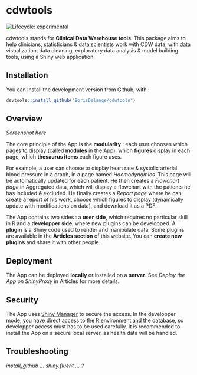 
<!-- README.md is generated from README.Rmd. Please edit that file -->

# cdwtools

<!-- badges: start -->

[![Lifecycle:
experimental](https://img.shields.io/badge/lifecycle-experimental-orange.svg)](https://lifecycle.r-lib.org/articles/stages.html#experimental)
<!-- badges: end -->

cdwtools stands for **Clinical Data Warehouse tools**. This package aims
to help clinicians, statisticians & data scientists work with CDW data,
with data visualization, data cleaning, exploratory data analysis &
model building tools, using a Shiny web application.

## Installation

<!--You can install the released version of cdwtools from [CRAN](https://CRAN.R-project.org) with:

``` r
install.packages("cdwtools")
```
-->

You can install the development version from Github, with :

``` r
devtools::install_github("BorisDelange/cdwtools")
```

## Overview

*Screenshot here*

The core principle of the App is the **modularity** : each user chooses
which pages to display (called **modules** in the App), which
**figures** display in each page, which **thesaurus items** each figure
uses.

For example, a user can choose to display heart rate & systolic arterial
blood pressure in a graph, in a page named *Haemodynamics*. This page
will be automatically updated for each patient. He then creates a
*Flowchart page* in Aggregated data, which will display a flowchart with
the patients he has included & excluded. He finally creates a *Report
page* where he can create a report of his work, choose which figures to
display (dynamically update with modifications on data), and download it
as a PDF.

The App contains two sides : a **user side**, which requires no
particular skill in R and a **developper side**, where new plugins can
be developped. A **plugin** is a Shiny code used to render and
manipulate data. Some plugins are available in the **Articles section**
of this website. You can **create new plugins** and share it with other
people.

## Deployment

The App can be deployed **locally** or installed on a **server**. See
*Deploy the App on ShinyProxy* in Articles for more details.

## Security

The App uses [Shiny
Manager](https://github.com/datastorm-open/shinymanager) to secure the
access. In the developper mode, you have direct access to the R
environment and the database, so developper access must has to be used
carefully. It is recommended to install the App on a secure local
server, as health data will be handled.

## Troubleshooting

*install\_github … shiny.fluent … ?*
